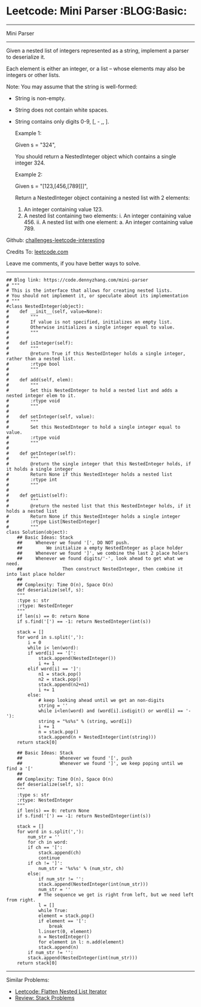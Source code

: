 
# Leetcode: Mini Parser     :BLOG:Basic:

---

Mini Parser  

---

Given a nested list of integers represented as a string, implement a parser to deserialize it.  

Each element is either an integer, or a list &#x2013; whose elements may also be integers or other lists.  

Note: You may assume that the string is well-formed:  

-   String is non-empty.
-   String does not contain white spaces.
-   String contains only digits 0-9, [, - ,, ].

    Example 1:
    
    Given s = "324",
    
    You should return a NestedInteger object which contains a single integer 324.

    Example 2:
    
    Given s = "[123,[456,[789]]]",
    
    Return a NestedInteger object containing a nested list with 2 elements:
    
    1. An integer containing value 123.
    2. A nested list containing two elements:
        i.  An integer containing value 456.
        ii. A nested list with one element:
             a. An integer containing value 789.

Github: [challenges-leetcode-interesting](https://github.com/DennyZhang/challenges-leetcode-interesting/tree/master/problems/mini-parser)  

Credits To: [leetcode.com](https://leetcode.com/problems/mini-parser/description/)  

Leave me comments, if you have better ways to solve.  

---

    ## Blog link: https://code.dennyzhang.com/mini-parser
    # """
    # This is the interface that allows for creating nested lists.
    # You should not implement it, or speculate about its implementation
    # """
    #class NestedInteger(object):
    #    def __init__(self, value=None):
    #        """
    #        If value is not specified, initializes an empty list.
    #        Otherwise initializes a single integer equal to value.
    #        """
    #
    #    def isInteger(self):
    #        """
    #        @return True if this NestedInteger holds a single integer, rather than a nested list.
    #        :rtype bool
    #        """
    #
    #    def add(self, elem):
    #        """
    #        Set this NestedInteger to hold a nested list and adds a nested integer elem to it.
    #        :rtype void
    #        """
    #
    #    def setInteger(self, value):
    #        """
    #        Set this NestedInteger to hold a single integer equal to value.
    #        :rtype void
    #        """
    #
    #    def getInteger(self):
    #        """
    #        @return the single integer that this NestedInteger holds, if it holds a single integer
    #        Return None if this NestedInteger holds a nested list
    #        :rtype int
    #        """
    #
    #    def getList(self):
    #        """
    #        @return the nested list that this NestedInteger holds, if it holds a nested list
    #        Return None if this NestedInteger holds a single integer
    #        :rtype List[NestedInteger]
    #        """
    class Solution(object):
        ## Basic Ideas: Stack
        ##     Whenever we found '[', DO NOT push. 
        ##         We initialize a empty NestedInteger as place holder
        ##     Whenever we found ']', we combine the last 2 place holers
        ##     Whenever we found digits/'-', look ahead to get what we need. 
        ##               Then construct NestedInteger, then combine it into last place holder
        ##
        ## Complexity: Time O(n), Space O(n)
        def deserialize(self, s):
    	"""
    	:type s: str
    	:rtype: NestedInteger
    	"""
    	if len(s) == 0: return None
    	if s.find('[') == -1: return NestedInteger(int(s))
    
    	stack = []
    	for word in s.split(','):
    	    i = 0
    	    while i< len(word):
    		if word[i] == '[':
    		    stack.append(NestedInteger())
    		    i += 1
    		elif word[i] == ']':
    		    n1 = stack.pop()
    		    n2 = stack.pop()
    		    stack.append(n2+n1)
    		    i += 1
    		else:
    		    # keep looking ahead until we get an non-digits
    		    string = ''
    		    while i<len(word) and (word[i].isdigit() or word[i] == '-'):
    			string = "%s%s" % (string, word[i])
    			i += 1
    		    n = stack.pop()
    		    stack.append(n + NestedInteger(int(string)))
    	return stack[0]
    
        ## Basic Ideas: Stack
        ##              Whenever we found '[', push
        ##              Whenever we found ']', we keep poping until we find a '['
        ##
        ## Complexity: Time O(n), Space O(n)
        def deserialize(self, s):
    	"""
    	:type s: str
    	:rtype: NestedInteger
    	"""
    	if len(s) == 0: return None
    	if s.find('[') == -1: return NestedInteger(int(s))
    
    	stack = []
    	for word in s.split(','):
    	    num_str = ''
    	    for ch in word:
    		if ch == '[':
    		    stack.append(ch)
    		    continue
    		if ch != ']':
    		    num_str = '%s%s' % (num_str, ch)
    		else:
    		    if num_str != '':
    			stack.append(NestedInteger(int(num_str)))
    			num_str = ''
    		    # The sequence we get is right from left, but we need left from right.
    		    l = []
    		    while True:
    			element = stack.pop()
    			if element == '[':
    			    break
    			l.insert(0, element)
    		    n = NestedInteger() 
    		    for element in l: n.add(element)
    		    stack.append(n)
    	    if num_str != '':
    		stack.append(NestedInteger(int(num_str)))
    	return stack[0]

---

Similar Problems:  

-   [Leetcode: Flatten Nested List Iterator](https://code.dennyzhang.com/flatten-nested-list-iterator)
-   [Review: Stack Problems](https://code.dennyzhang.com/review-stack)

